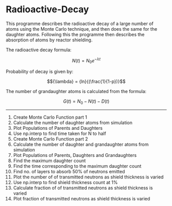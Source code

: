 # Radioactive-Decay
This programme describes the radioactive decay of a large number of atoms using the Monte Carlo technique, and then does the same for the daughter atoms. Following this the programme then describes the absorption of atoms by reactor shielding.

The radioactive decay formula:

$${N(t)} = {N_0}{e}^{-\lambda t}$$

Probability of decay is given by:

$${\lambda} = {ln}{(\frac{1}{1-p})}$$

The number of grandaughter atoms is calculated from the formula:

$$ {G(t)} = {N_0} - {N(t)} - {D(t)} $$


---

1. Create Monte Carlo Function part 1
2. Calculate the number of daughter atoms from simulation
3. Plot Populations of Parents and Daughters
4. Use np.interp to find time taken for N to half
5. Create Monte Carlo Function part 2
6. Calculate the number of daughter and grandaughter atoms from simulation
7. Plot Populations of Parents, Daughters and Grandaughters
8. Find the maximum daughter count
9. Find the time corresponding to the maximum daughter count
10. Find no. of layers to absorb 50% of neutrons emitted
11. Plot the number of of transmitted neutrons as shield thickness is varied
12. Use np.interp to find shield thickness count at 1%
13. Calculate fraction of of transmitted neutrons as shield thickness is varied
14. Plot fraction of transmitted neutrons as shield thickness is varied
